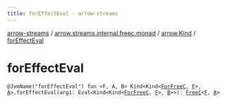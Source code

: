 ```yaml
---
title: forEffectEval - arrow-streams
---
```


[arrow-streams](../../index.html) / [arrow.streams.internal.freec.monad](../index.html) / [arrow.Kind](index.html) / [forEffectEval](./for-effect-eval.html)

# forEffectEval

`@JvmName("forEffectEval") fun <F, A, B> Kind<Kind<`[`ForFreeC`](../../arrow.streams.internal/-for-free-c.html)`, `[`F`](for-effect-eval.html#F)`>, `[`A`](for-effect-eval.html#A)`>.forEffectEval(arg1: Eval<Kind<Kind<`[`ForFreeC`](../../arrow.streams.internal/-for-free-c.html)`, `[`F`](for-effect-eval.html#F)`>, `[`B`](for-effect-eval.html#B)`>>): `[`FreeC`](../../arrow.streams.internal/-free-c/index.html)`<`[`F`](for-effect-eval.html#F)`, `[`A`](for-effect-eval.html#A)`>`